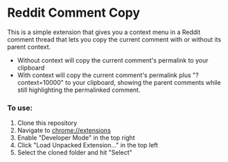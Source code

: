 # Reddit Comment Copy
This is a simple extension that gives you a context menu in a Reddit comment thread
that lets you copy the current comment with or without its parent context.

* Without context will copy the current comment's permalink to your clipboard
* With context will copy the current comment's permalink plus "?context=10000"
    to your clipboard, showing the parent comments while still highlighting the
    permalinked comment.

### To use:
1. Clone this repository
2. Navigate to [chrome://extensions](chrome://extensions)
3. Enable "Developer Mode" in the top right
4. Click "Load Unpacked Extension..." in the top left
5. Select the cloned folder and hit "Select"
